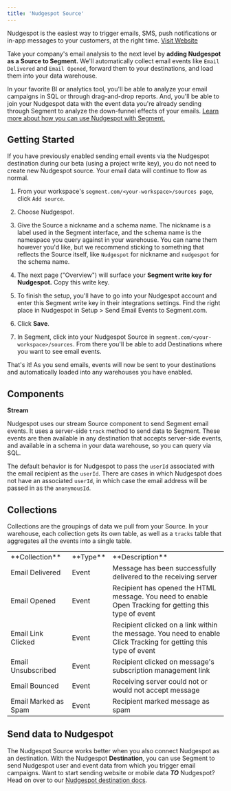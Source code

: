 ```yaml
---
title: 'Nudgespot Source'
---
```

Nudgespot is the easiest way to trigger emails, SMS, push notifications or in-app messages to your customers, at the right time.  [Visit Website](http://www.nudgespot.com/?utm_source=segmentio&utm_medium=docs&utm_campaign=partners)

Take your company's email analysis to the next level by **adding Nudgespot as a Source to Segment.** We'll automatically collect email events like `Email Delivered` and `Email Opened`, forward them to your destinations, and load them into your data warehouse. 

In your favorite BI or analytics tool, you'll be able to analyze your email campaigns in SQL or through drag-and-drop reports. And, you'll be able to join your Nudgespot data with the event data you're already sending through Segment to analyze the down-funnel effects of your emails. [Learn more about how you can use Nudgespot with Segment.](/sources/nudgespot)

## Getting Started

If you have previously enabled sending email events via the Nudgespot destination during our beta (using a project write key), you do not need to create new Nudgespot source. Your email data will continue to flow as normal.

1. From your workspace's `segment.com/<your-workspace>/sources page`, click `Add source`.

2. Choose Nudgespot.

3. Give the Source a nickname and a schema name. The nickname is a label used in the Segment interface, and the schema name is the namespace you query against in your warehouse. You can name them however you'd like, but we recommend sticking to something that reflects the Source itself, like `Nudgespot` for nickname and `nudgespot` for the schema name.

4. The next page ("Overview") will surface your **Segment write key for Nudgespot.** Copy this write key. 

5. To finish the setup, you'll have to go into your Nudgespot account and enter this Segment write key in their integrations settings. Find the right place in Nudgespot in Setup > Send Email Events to Segment.com.

6. Click **Save**.

7. In Segment, click into your Nudgespot Source in `segment.com/<your-workspace>/sources`. From there you'll be able to add Destinations where you want to see email events.

That's it! As you send emails, events will now be sent to your destinations and automatically loaded into any warehouses you have enabled. 

## Components

**Stream**

Nudgespot uses our stream Source component to send Segment email events. It uses a server-side `track` method to send data to Segment. These events are then available in any destination that accepts server-side events, and available in a schema in your data warehouse, so you can query via SQL. 

The default behavior is for Nudgespot to pass the `userId` associated with the email recipient as the `userId`. There are cases in which Nudgespot does not have an associated `userId`, in which case the email address will be passed in as the `anonymousId`. 

## Collections

Collections are the groupings of data we pull from your Source. In your warehouse, each collection gets its own table, as well as a `tracks` table that aggregates all the events into a single table. 

<table>
  <tr>
    <td>**Collection**</td>
    <td>**Type**</td>
    <td>**Description**</td>
  </tr>
  <tr>
    <td>Email Delivered</td>
    <td>Event</td>
    <td>Message has been successfully delivered to the receiving server</td>
  </tr>
  <tr>
    <td>Email Opened</td>
    <td>Event</td>
    <td>Recipient has opened the HTML message. You need to enable Open Tracking for getting this type of event</td>
  </tr>
    <tr>
    <td>Email Link Clicked</td>
    <td>Event</td>
    <td>Recipient clicked on a link within the message. You need to enable Click Tracking for getting this type of event</td>
  </tr>
    <tr>
    <td>Email Unsubscribed</td>
    <td>Event</td>
    <td>Recipient clicked on message's subscription management link</td>
  </tr>
    <tr>
    <td>Email Bounced</td>
    <td>Event</td>
    <td>Receiving server could not or would not accept message</td>
  </tr>
    <tr>
    <td>Email Marked as Spam</td>
    <td>Event</td>
    <td>Recipient marked message as spam</td>
  </tr>
</table>

<!-- Example: To query the Email Delivered table, you'd write a query like this:

```sql
select *
from nudgespot.email_delivered
```


<table>
</table> -->

## Send data to Nudgespot

The Nudgespot Source works better when you also connect Nudgespot as an destination. With the Nudgespot **Destination**, you can use Segment to send Nudgespot user and event data from which you trigger email campaigns. Want to start sending website or mobile data **_TO_** Nudgespot? Head on over to our [Nudgespot destination docs](/docs/connections/destinations/catalog/nudgespot/).
